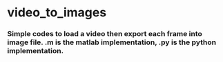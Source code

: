 # video_to_images
 
### Simple codes to load a video then export each frame into image file. .m is the matlab implementation, .py is the python implementation.
